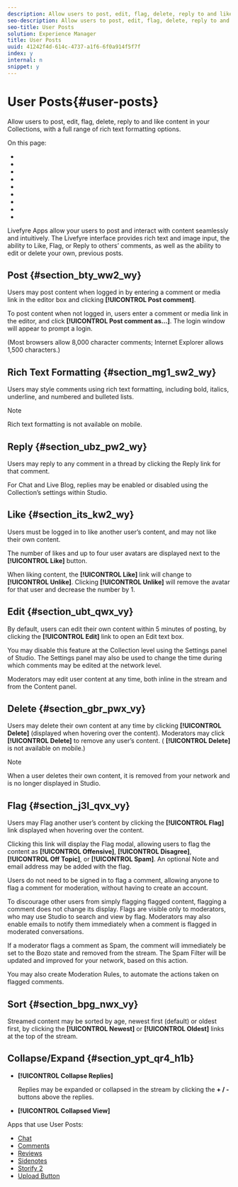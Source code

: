 ```yaml
---
description: Allow users to post, edit, flag, delete, reply to and like content in your Collections, with a full range of rich text formatting options.
seo-description: Allow users to post, edit, flag, delete, reply to and like content in your Collections, with a full range of rich text formatting options.
seo-title: User Posts
solution: Experience Manager
title: User Posts
uuid: 41242f4d-614c-4737-a1f6-6f0a914f5f7f
index: y
internal: n
snippet: y
---
```


# User Posts{#user-posts}

Allow users to post, edit, flag, delete, reply to and like content in your Collections, with a full range of rich text formatting options.

On this page:

* [](#c_user_posts/section_bty_ww2_wy)
* [](#c_user_posts/section_mg1_sw2_wy)
* [](#c_user_posts/section_ubz_pw2_wy)
* [](#c_user_posts/section_its_kw2_wy)
* [](#c_user_posts/section_ubt_qwx_vy)
* [](#c_user_posts/section_gbr_pwx_vy)
* [](#c_user_posts/section_j3l_qvx_vy)
* [](#c_user_posts/section_bpg_nwx_vy)
* [](#c_user_posts/section_ypt_qr4_h1b)

Livefyre Apps allow your users to post and interact with content seamlessly and intuitively. The Livefyre interface provides rich text and image input, the ability to Like, Flag, or Reply to others’ comments, as well as the ability to edit or delete your own, previous posts.

## Post {#section_bty_ww2_wy}

Users may post content when logged in by entering a comment or media link in the editor box and clicking **[!UICONTROL Post comment]**.

To post content when not logged in, users enter a comment or media link in the editor, and click **[!UICONTROL Post comment as…]**. The login window will appear to prompt a login.

(Most browsers allow 8,000 character comments; Internet Explorer allows 1,500 characters.)

## Rich Text Formatting {#section_mg1_sw2_wy}

Users may style comments using rich text formatting, including bold, italics, underline, and numbered and bulleted lists.

>[!NOTE]
>
>Rich text formatting is not available on mobile.

## Reply {#section_ubz_pw2_wy}

Users may reply to any comment in a thread by clicking the Reply link for that comment.

For Chat and Live Blog, replies may be enabled or disabled using the Collection’s settings within Studio.

## Like {#section_its_kw2_wy}

Users must be logged in to like another user’s content, and may not like their own content.

The number of likes and up to four user avatars are displayed next to the **[!UICONTROL Like]** button.

When liking content, the **[!UICONTROL Like]** link will change to **[!UICONTROL Unlike]**. Clicking **[!UICONTROL Unlike]** will remove the avatar for that user and decrease the number by 1.

## Edit {#section_ubt_qwx_vy}

By default, users can edit their own content within 5 minutes of posting, by clicking the **[!UICONTROL Edit]** link to open an Edit text box.

You may disable this feature at the Collection level using the Settings panel of Studio. The Settings panel may also be used to change the time during which comments may be edited at the network level.

Moderators may edit user content at any time, both inline in the stream and from the Content panel.

## Delete {#section_gbr_pwx_vy}

Users may delete their own content at any time by clicking **[!UICONTROL Delete]** (displayed when hovering over the content). Moderators may click **[!UICONTROL Delete]** to remove any user’s content. ( **[!UICONTROL Delete]** is not available on mobile.)

>[!NOTE]
>
>When a user deletes their own content, it is removed from your network and is no longer displayed in Studio.

## Flag {#section_j3l_qvx_vy}

Users may Flag another user’s content by clicking the **[!UICONTROL Flag]** link displayed when hovering over the content.

Clicking this link will display the Flag modal, allowing users to flag the content as **[!UICONTROL Offensive]**, **[!UICONTROL Disagree]**, **[!UICONTROL Off Topic]**, or **[!UICONTROL Spam]**. An optional Note and email address may be added with the flag.

Users do not need to be signed in to flag a comment, allowing anyone to flag a comment for moderation, without having to create an account.

To discourage other users from simply flagging flagged content, flagging a comment does not change its display. Flags are visible only to moderators, who may use Studio to search and view by flag. Moderators may also enable emails to notify them immediately when a comment is flagged in moderated conversations.

If a moderator flags a comment as Spam, the comment will immediately be set to the Bozo state and removed from the stream. The Spam Filter will be updated and improved for your network, based on this action.

You may also create Moderation Rules, to automate the actions taken on flagged comments.

## Sort {#section_bpg_nwx_vy}

Streamed content may be sorted by age, newest first (default) or oldest first, by clicking the **[!UICONTROL Newest]** or **[!UICONTROL Oldest]** links at the top of the stream.

## Collapse/Expand {#section_ypt_qr4_h1b}

* **[!UICONTROL Collapse Replies]**

  Replies may be expanded or collapsed in the stream by clicking the **+ / -** buttons above the replies.

* **[!UICONTROL Collapsed View]**

<a id="section_blk_ccj_h1b"></a>

Apps that use User Posts:

* [Chat](../../c-about-apps/c-chat-app/c-chat-app.md#c_chat_app)
* [Comments](c_comments_app.md#c_comments_app)
* [Reviews](../../c-about-apps/c-reviews-app/c-reviews-app.md#c_reviews_app)
* [Sidenotes](../../c-about-apps/c-sidenotes-app/c-sidenotes-app.md#c_sidenotes_app)
* [Storify 2](../../c-about-apps/c-storify2/c-storify2.md#c_storify2)
* [Upload Button](../../c-about-apps/c-upload-button-app/c-upload-button-app.md#c_upload_button_app)


